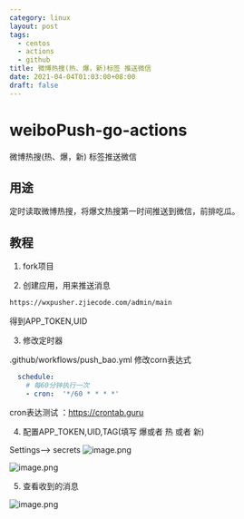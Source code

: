 ```yaml
---
category: linux
layout: post
tags:
  - centos
  - actions
  - github
title: 微博热搜(热、爆，新)标签 推送微信
date: 2021-04-04T01:03:00+08:00
draft: false
---
```


# weiboPush-go-actions
微博热搜(热、爆，新) 标签推送微信


## 用途

定时读取微博热搜，将爆文热搜第一时间推送到微信，前排吃瓜。


## 教程

1. fork项目

2. 创建应用，用来推送消息

```html
https://wxpusher.zjiecode.com/admin/main
```
得到APP_TOKEN,UID

3. 修改定时器

.github/workflows/push_bao.yml 修改corn表达式

```yml
  schedule:
    # 每60分钟执行一次
    - cron:  '*/60 * * * *'
```
cron表达测试 ：https://crontab.guru

4. 配置APP_TOKEN,UID,TAG(填写 爆或者 热 或者 新)

Settings--> secrets
![image.png](https://i.loli.net/2021/04/03/TNM2a8OSGXp6Z1F.png)

![image.png](https://i.loli.net/2021/04/03/yEPU5kdWz8RMecY.png)

5. 查看收到的消息

![image.png](https://i.loli.net/2021/04/03/nMI4XVHjKOyq5d6.png)

